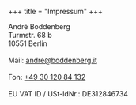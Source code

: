 +++
title = "Impressum"
+++


André Boddenberg
<br>
Turmstr. 68 b
<br>
10551 Berlin
<br>
<br>
Mail: <a href="mailto:andre@boddenberg.it">andre@boddenberg.it</a>
<br>
<br>
Fon: <a href="tel://+493012084132">+49 30 120 84 132</a>
<br>
<br>
EU VAT ID / USt-IdNr.: DE312846734
<br>
